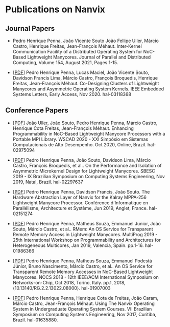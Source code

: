 Publications on Nanvix
=======================

Journal Papers
---------------

- Pedro Henrique Penna, João Vicente Souto João Fellipe Uller, Márcio Castro,
  Henrique Freitas, Jean-François Méhaut. Inter-Kernel Communication Facility
of a Distributed Operating System for NoC-Based Lightweight Manycores. Journal
of Parallel and Distributed Computing, Volume 154, August 2021, Pages 1-15.

- [[PDF](https://hal.archives-ouvertes.fr/hal-03118368)] Pedro Henrique Penna, 
Lucas Maciel, João Vicente Souto, Davidson Francis Lima, Márcio Castro, 
François Broquedis, Henrique Freitas, Jean-François Méhaut. 
Co-Designing Clusters of Lightweight Manycores and Asymmetric Operating
System Kernels. IEEE Embedded Systems Letters, Early Access, Nov 2020. 
hal-03118368

Conference Papers
------------------

- [[PDF](https://hal.archives-ouvertes.fr/hal-02975094)] João Uller, João
Souto, Pedro Henrique Penna, Márcio Castro, Henrique Cota Freitas,
Jean-François Méhaut. Enhancing Programmability in NoC-Based Lightweight
Manycore Processors with a Portable MPI Library. WSCAD 2020 - XXI Simpósio em
Sistemas Computacionais de Alto Desempenho. Oct 2020, Online, Brazil.
hal-02975094

- [[PDF](https://hal.archives-ouvertes.fr/hal-02297637)] Pedro Henrique Penna,
João Souto, Davidson Lima, Márcio Castro, François Broquedis, et al.. On the
Performance and Isolation of Asymmetric Microkernel Design for Lightweight
Manycores. SBESC 2019 - IX Brazilian Symposium on Computing Systems
Engineering, Nov 2019, Natal, Brazil. hal-02297637

- [[PDF](https://hal.archives-ouvertes.fr/hal-02151274)] Pedro Henrique
Penna, Davidson Francis, João Souto. The Hardware Abstraction Layer of Nanvix
for the Kalray MPPA-256 Lightweight Manycore Processor. Conférence
d'Informatique en Parallélisme, Architecture et Système, Jun 2019, Anglet,
France. hal-02151274

- [[PDF](https://hal.archives-ouvertes.fr/hal-01986366)] Pedro Henrique
Penna, Matheus Souza, Emmanuel Junior, João Souto, Márcio Castro, et al..
RMem: An OS Service for Transparent Remote Memory Access in Lightweight
Manycores. MultiProg 2019 - 25th International Workshop on Programmability
and Architectures for Heterogeneous Multicores, Jan 2019, Valencia, Spain.
pp.1-16. hal-01986366

- [[PDF](https://hal.archives-ouvertes.fr/hal-01907003)] Pedro Henrique Penna,
Matheus Souza, Emmanuel Podestá Júnior, Bruno Nascimento, Márcio Castro, et
al.. An OS Service for Transparent Remote Memory Accesses in NoC-Based
    Lightweight Manycores. NOCS 2018 - 12th IEEE/ACM International Symposium on
Networks-on-Chip, Oct 2018, Torino, Italy. pp.1, 2018,
⟨10.13140/RG.2.2.13022.08000⟩. hal-01907003

- [[PDF](https://hal.archives-ouvertes.fr/hal-01635880)] Pedro Henrique Penna,
Henrique Cota de Freitas, João Caram, Márcio Castro, Jean-François Méhaut.
Using The Nanvix Operating System in Undergraduate Operating System Courses.
VII Brazilian Symposium on Computing Systems Engineering, Nov 2017, Curitiba,
Brazil. hal-01635880.

